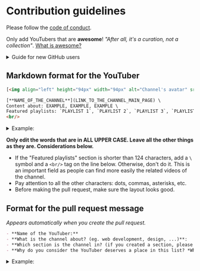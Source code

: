 # Contribution guidelines

Please follow the [code of conduct](code-of-conduct.md).

Only add YouTubers that are **awesome**! *"After all, it's a curation, not a collection"*. [What is awesome?](https://github.com/sindresorhus/awesome/blob/main/awesome.md#only-awesome-is-awesome)

<details>
  <summary>Guide for new GitHub users</summary>
  <ol>
    <li>Go to the <a href="https://github.com/hackwithakki/awesome-youtubers/blob/main/README.md">README.md</a> file in this repository.</li>
    <li>Click on the "edit" button (the one with a pencil icon).</li>
    <li>Add the new YouTuber (following the format below and at the bottom of the proper section) and click "Commit".</li>
    <li>Click on the green button "Create pull request", fill out the template and click on the green "Create pull request" button again.</li>
    <p>That's all... it's that easy!</p>
  </ol>
</details>

## Markdown format for the YouTuber

```html
[<img align="left" height="94px" width="94px" alt="Channel's avatar" src="LINK_TO_THE_AVATAR_OF_THE_YOUTUBE_CHANNEL"/>](LINK_TO_THE_CHANNEL_MAIN_PAGE)

[**NAME_OF_THE_CHANNEL**](LINK_TO_THE_CHANNEL_MAIN_PAGE) \
Content about: EXAMPLE, EXAMPLE, EXAMPLE \
Featured playlists: `PLAYLIST 1`, `PLAYLIST 2`, `PLAYLIST 3`, `PLAYLIST 4`. \
<br/>
```

<details>
  <summary>Example:</summary>

[<img align="left" height="94px" width="94px" alt="GitHub channel's avatar" src="https://yt3.ggpht.com/a/AATXAJzVBGU-QyENevFp8etYX1iEak8Y7KEjUPsucWAvAA=s100-c-k-c0xffffffff-no-rj-mo"/>](https://www.youtube.com/user/github)

[**GitHub**](https://www.youtube.com/user/github) \
Content about: Open Source, Security, App development \
Featured playlists: `Open Source Friday`, `GitHub Satellite 2020 - Work`, `Public Roadmap`, `GitHub Arctic Code Vault`.
</details>

**Only edit the words that are in ALL UPPER CASE. Leave all the other things as they are. Considerations below.**

- If the "Featured playlists" section is shorter than 124 characters, add a `\` symbol and a `<br/>` tag on the line below. Otherwise, don't do it. This is an important field as people can find more easily the related videos of the channel.
- Pay attention to all the other characters: dots, commas, asterisks, etc.
- Before making the pull request, make sure the layout looks good.

## Format for the pull request message

*Appears automatically when you create the pull request.*

```markdown
- **Name of the YouTuber:**
- **What is the channel about? (eg. web development, design, ...)**:
- **Which section is the channel in? (if you created a section, please specify why)**:
- **Why do you consider the YouTuber deserves a place in this list? *What does make it awesome?***:
```

<details>
  <summary>Example:</summary>

- **Name of the YouTuber**: GitHub
- **What is the channel about? (eg. web development, design, ...)**: Software Development Platform for storing repositories.
- **Which section is the channel in? (if you created a section, please specify why)**: Open Source.
- **Why do you consider the YouTuber deserves a place in this list? *What does make it awesome?***: The youtuber uploads videos every day with general-tech tutorials. These tutorials include securing your organization, finding vulnerabilities, using GitHub actions, and more. It also has pretty useful playlists where you can find talks from professionals that teach you diverse topics.
</details>
